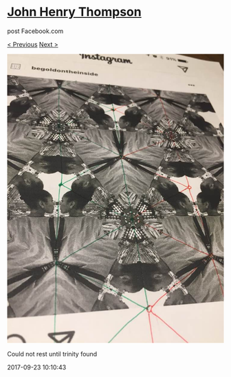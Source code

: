 # [John Henry Thompson](../README.md)
post Facebook.com

[< Previous](2017-09-23-2.md) [Next >](2017-09-23-4.md)

[![](../media/2017-09-23/Timeline-Photos-Could-not-rest-until-trinity-found.jpg)](../README.md)

Could not rest until  trinity found

2017-09-23 10:10:43